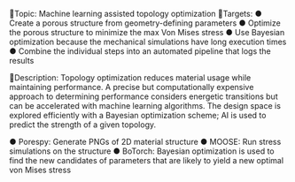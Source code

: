 📍Topic: Machine learning assisted topology optimization 
📍Targets:
  ● Create a porous structure from geometry-defining parameters
  ● Optimize the porous structure to minimize the max Von Mises stress
  ● Use Bayesian optimization because the mechanical simulations have long execution times
  ● Combine the individual steps into an automated pipeline that logs the results

📍Description:
  Topology optimization reduces material usage while maintaining performance. A precise but computationally expensive approach to determining performance considers energetic transitions but can be accelerated with machine learning algorithms. The design space is explored efficiently with a Bayesian optimization scheme; AI is used to predict the strength of a given topology.
  
  ● Porespy: Generate PNGs of 2D material structure
  ● MOOSE: Run stress simulations on the structure
  ● BoTorch: Bayesian optimization is used to find the new candidates of parameters that are likely to yield a new optimal von Mises stress
